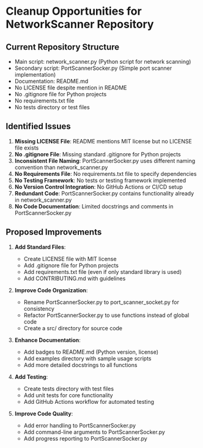 # Cleanup Opportunities for NetworkScanner Repository

## Current Repository Structure
- Main script: network_scanner.py (Python script for network scanning)
- Secondary script: PortScannerSocker.py (Simple port scanner implementation)
- Documentation: README.md
- No LICENSE file despite mention in README
- No .gitignore file for Python projects
- No requirements.txt file
- No tests directory or test files

## Identified Issues
1. **Missing LICENSE File**: README mentions MIT license but no LICENSE file exists
2. **No .gitignore File**: Missing standard .gitignore for Python projects
3. **Inconsistent File Naming**: PortScannerSocker.py uses different naming convention than network_scanner.py
4. **No Requirements File**: No requirements.txt file to specify dependencies
5. **No Testing Framework**: No tests or testing framework implemented
6. **No Version Control Integration**: No GitHub Actions or CI/CD setup
7. **Redundant Code**: PortScannerSocker.py contains functionality already in network_scanner.py
8. **No Code Documentation**: Limited docstrings and comments in PortScannerSocker.py

## Proposed Improvements
1. **Add Standard Files**:
   - Create LICENSE file with MIT license
   - Add .gitignore file for Python projects
   - Add requirements.txt file (even if only standard library is used)
   - Add CONTRIBUTING.md with guidelines

2. **Improve Code Organization**:
   - Rename PortScannerSocker.py to port_scanner_socket.py for consistency
   - Refactor PortScannerSocker.py to use functions instead of global code
   - Create a src/ directory for source code

3. **Enhance Documentation**:
   - Add badges to README.md (Python version, license)
   - Add examples directory with sample usage scripts
   - Add more detailed docstrings to all functions

4. **Add Testing**:
   - Create tests directory with test files
   - Add unit tests for core functionality
   - Add GitHub Actions workflow for automated testing

5. **Improve Code Quality**:
   - Add error handling to PortScannerSocker.py
   - Add command-line arguments to PortScannerSocker.py
   - Add progress reporting to PortScannerSocker.py
